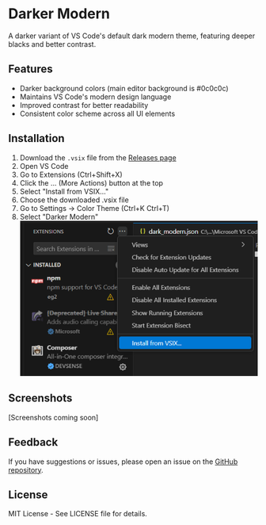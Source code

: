 # Darker Modern

A darker variant of VS Code's default dark modern theme, featuring deeper blacks and better contrast.

## Features

- Darker background colors (main editor background is #0c0c0c)
- Maintains VS Code's modern design language
- Improved contrast for better readability
- Consistent color scheme across all UI elements

## Installation

1. Download the `.vsix` file from the [Releases page](https://github.com/moistp1ckle/darker-modern-theme/releases)
2. Open VS Code
3. Go to Extensions (Ctrl+Shift+X)
4. Click the ... (More Actions) button at the top
5. Select "Install from VSIX..."
6. Choose the downloaded .vsix file
7. Go to Settings → Color Theme (Ctrl+K Ctrl+T)
8. Select "Darker Modern"
![Extension Install](./images/Code_bvLIQYVU35.png)

## Screenshots

[Screenshots coming soon]

## Feedback

If you have suggestions or issues, please open an issue on the [GitHub repository](https://github.com/moistp1ckle/darker-modern-theme).

## License

MIT License - See LICENSE file for details. 